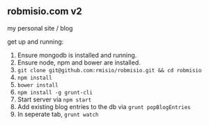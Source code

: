 ## robmisio.com v2
my personal site / blog

get up and running:  
1. Ensure mongodb is installed and running.  
2. Ensure node, npm and bower are installed.  
3. ```git clone git@github.com:rmisio/robmisio.git && cd robmisio```  
4. ```npm install```  
5. ```bower install```  
6. ```npm install -g grunt-cli```  
7. Start server via ```npm start```  
8. Add existing blog entries to the db via ```grunt popBlogEntries```  
9. In seperate tab, ```grunt watch```  
